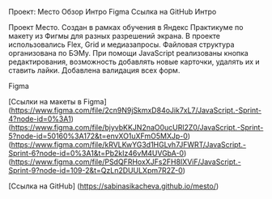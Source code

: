 Проект: Место
Обзор
Интро
Figma
Ссылка на GitHub
Интро

Проект Место. Создан в рамках обучения в Яндекс Практикуме по макету из Фигмы для разных разрешений экрана. В проекте использовались Flex, Grid и медиазапросы. Файловая структура организована по БЭМу. При помощи JavaScript реализованы кнопка редактирования, возможность добавлять новые карточки, удалять их и ставить лайки. Добавлена валидация всех форм.

Figma

[Ссылки на макеты в Figma] (https://www.figma.com/file/2cn9N9jSkmxD84oJik7xL7/JavaScript.-Sprint-4?node-id=0%3A1) (https://www.figma.com/file/bjyvbKKJN2naO0ucURl2Z0/JavaScript.-Sprint-5?node-id=50160%3A172&t=envXO1uXFmO5MXJp-0) (https://www.figma.com/file/kRVLKwYG3d1HGLvh7JFWRT/JavaScript.-Sprint-6?node-id=0%3A1&t=Pb2kIz46vM4UVGbA-0) (https://www.figma.com/file/PSdQFRHoxXJFs2FH8IXViF/JavaScript.-Sprint-9?node-id=109-2&t=QzLn2DUULXpm7R2Z-0)

[Ссылка на GitHub] (https://sabinasikacheva.github.io/mesto/)